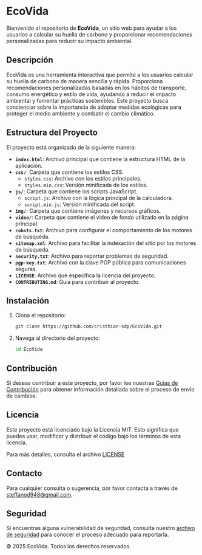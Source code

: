 # EcoVida

Bienvenido al repositorio de **EcoVida**, un sitio web para ayudar a los usuarios a calcular su huella de carbono y proporcionar recomendaciones personalizadas para reducir su impacto ambiental.

## Descripción

EcoVida es una herramienta interactiva que permite a los usuarios calcular su huella de carbono de manera sencilla y rápida. Proporciona recomendaciones personalizadas basadas en los hábitos de transporte, consumo energético y estilo de vida, ayudando a reducir el impacto ambiental y fomentar prácticas sostenibles. Este proyecto busca concienciar sobre la importancia de adoptar medidas ecológicas para proteger el medio ambiente y combatir el cambio climático.

## Estructura del Proyecto

El proyecto está organizado de la siguiente manera:

- **`index.html`**: Archivo principal que contiene la estructura HTML de la aplicación.
- **`css/`**: Carpeta que contiene los estilos CSS.
  - `styles.css`: Archivo con los estilos principales.
  - `styles.min.css`: Versión minificada de los estilos.
- **`js/`**: Carpeta que contiene los scripts JavaScript.
  - `script.js`: Archivo con la lógica principal de la calculadora.
  - `script.min.js`: Versión minificada del script.
- **`img/`**: Carpeta que contiene imágenes y recursos gráficos.
- **`video/`**: Carpeta que contiene el video de fondo utilizado en la página principal.
- **`robots.txt`**: Archivo para configurar el comportamiento de los motores de búsqueda.
- **`sitemap.xml`**: Archivo para facilitar la indexación del sitio por los motores de búsqueda.
- **`security.txt`**: Archivo para reportar problemas de seguridad.
- **`pgp-key.txt`**: Archivo con la clave PGP pública para comunicaciones seguras.
- **`LICENSE`**: Archivo que especifica la licencia del proyecto.
- **`CONTRIBUTING.md`**: Guía para contribuir al proyecto.

## Instalación

1. Clona el repositorio:
   ```sh
   git clone https://github.com/cristhian-sdp/EcoVida.git

2. Navega al directorio del proyecto:
    ```sh
   cd EcoVida

## Contribución

Si deseas contribuir a este proyecto, por favor lee nuestras [Guías de Contribución](./CONTRIBUTING.md) para obtener información detallada sobre el proceso de envío de cambios.

## Licencia

Este proyecto está licenciado bajo la Licencia MIT. Esto significa que puedes usar, modificar y distribuir el código bajo los términos de esta licencia.

Para más detalles, consulta el archivo [LICENSE](./LICENSE)

## Contacto

Para cualquier consulta o sugerencia, por favor contacta a través de [steffanod948@gmail.com](mailto:steffanod948@gmail.com).

## Seguridad

Si encuentras alguna vulnerabilidad de seguridad, consulta nuestro [archivo de seguridad](.public/security.txt) para conocer el proceso adecuado para reportarla.

© 2025 EcoVida. Todos los derechos reservados.

